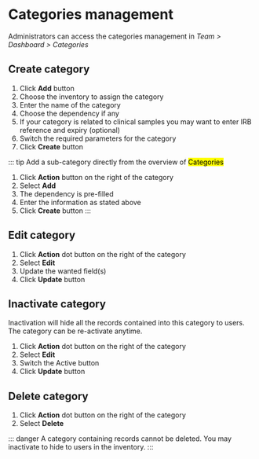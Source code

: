 # Categories management

Administrators can access the categories management in *Team > Dashboard > Categories*

## Create category
1. Click **Add** button
2. Choose the inventory to assign the category
3. Enter the name of the category
4. Choose the dependency if any
5. If your category is related to clinical samples you may want to enter IRB reference and expiry (optional)
6. Switch the required parameters for the category
7. Click **Create** button 

::: tip
Add a sub-category directly from the overview of <mark>Categories</mark>
1. Click **Action** button on the right of the category
2. Select **Add**
3. The dependency is pre-filled
4. Enter the information as stated above
5. Click **Create** button
:::

## Edit category
1. Click **Action** dot button on the right of the category
2. Select **Edit**
3. Update the wanted field(s)
4. Click **Update** button

## Inactivate category
Inactivation will hide all the records contained into this category to users. The category can be re-activate anytime.

1. Click **Action** dot button on the right of the category
2. Select **Edit**
3. Switch the Active button
4. Click **Update** button

## Delete category

1. Click **Action** dot button on the right of the category
2. Select **Delete**

::: danger
A category containing records cannot be deleted. You may inactivate to hide to users in the inventory.
:::

